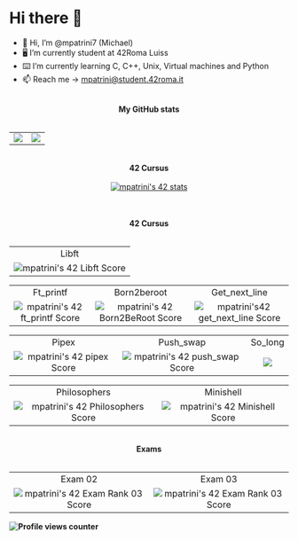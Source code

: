 # Hi there 👋

- 👋 Hi, I’m @mpatrini7 (Michael)
- 🖥 I’m currently student at 42Roma Luiss
- ⌨️ I’m currently learning C, C++, Unix, Virtual machines and Python
- 📫 Reach me -> mpatrini@student.42roma.it
<div align="center">
	</br>
	<b>My GitHub stats</b>
	</br>
	</br>
	<table>
		<tr>
			<b></b>
		</tr>
		<tr>
			<td>
				<a href="https://github.com/mpatrini7">
					<img src="https://github-readme-stats.vercel.app/api?username=mpatrini7&layout=compact&theme=tokyonight&show_icons=true&count_private=true">
				</a> 
			</td>
			<td>
				<a href="https://github.com/mpatrini7?tab=repositories">
					<img src="https://github-readme-stats.vercel.app/api/top-langs/?username=mpatrini7&layout=compact&theme=tokyonight&show_icons=true&count_private=true">
				</a>
			</td>
		</tr>
	</table>
	</br>
	<b>42 Cursus</b>
	</br>
	</br>
	<table>
		<tr>
			<b></b>
		</tr>
		<tr>
			<a href="https://github.com/mpatrini7">
				<img src="https://badge42.vercel.app/api/v2/cl4e6egt2004009mfjtl499jq/stats?cursusId=21&coalitionId=124" alt="mpatrini's 42 stats" />
			</a>
		</tr>
	</table>
	</br>
	<b>42 Cursus</>
	</br>
	</br>
	<table>
		<tr>
			<td align="center">Libft</td>
		</tr>
		<tr>
			<td align="center"><img src="https://badge42.vercel.app/api/v2/cl4e6egt2004009mfjtl499jq/project/2457197" alt="mpatrini's 42 Libft Score" /></td>
		</tr>
	</table>
	<table style="text-align: center">
		<tr>
			<td align="center">Ft_printf</td><td align="center">Born2beroot</td><td align="center">Get_next_line</td>
		</tr>
		<tr>
			<td align="center"><img src="https://badge42.vercel.app/api/v2/cl4e6egt2004009mfjtl499jq/project/2465040" alt="mpatrini's 42 ft_printf Score" /></td><td align="center"><img src="https://badge42.verceapp/api/v2/cl4e6egt2004009mfjtl499jq/project/2479952" alt="mpatrini's 42 Born2BeRoot Score" /></td><td align="center"><img src="https://badge42.vercel.app/api/v2/cl4e6egt2004009mfjtl499jq/projec2468856" alt="mpatrini's42 get_next_line Score" /></td>
		</tr>
	</table>
	<table style="text-align: center">
		<tr>
			<td align="center">Pipex</td><td align="center">Push_swap</td><td align="center">So_long</td>
		</tr>
		<tr>
			<td align="center"><img src="https://badge42.vercel.app/api/v2/cl4e6egt2004009mfjtl499jq/project/2468856" alt="mpatrini's 42 pipex Score" /></td><td align="center"><img src="https://badge42.vercel.apapi/v2/cl4e6egt2004009mfjtl499jq/project/2479952" alt="mpatrini's 42 push_swap Score" /></td><td align="center"><img src="https://badge42.vercel.app/api/v2/cl4e6egt2004009mfjtl499jq/project/2479950alt="mpatrini's 42 so_long Score" /></td>
		</tr>
	</table>
	<table style="text-align: center">
		<tr>
			<td align="center">Philosophers</td><td align="center">Minishell</td>
		</tr>
		<tr>
			<td align="center"><img src="https://badge42.vercel.app/api/v2/cl4e6egt2004009mfjtl499jq/project/2530728" alt="mpatrini's 42 Philosophers Score" /></td><td align="center"><img src="https://badge4vercel.app/api/v2/cl4e6egt2004009mfjtl499jq/project/2538227" alt="mpatrini's 42 Minishell Score" /></td>
		</tr>
	</table>
	</br>
	<b>Exams</b>
	</br>
	</br>
	<table style="text-align: center">
		<tr>
			<td align="center">Exam 02</td><td align="center">Exam 03</td>
		</tr>
		<tr>
			<td align="center"><img src="https://badge42.vercel.app/api/v2/cl4e6egt2004009mfjtl499jq/project/2495984" alt="mpatrini's 42 Exam Rank 03 Score" /></td><td align="center"><img src="https://badge4vercel.app/api/v2/cl4e6egt2004009mfjtl499jq/project/2530729" alt="mpatrini's 42 Exam Rank 03 Score" /></td>
		</tr>
	</table>
</div>

![Profile views counter](https://komarev.com/ghpvc/?username=mpatrini7&&style=flat-square)
